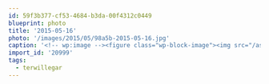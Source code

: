 ```yaml
---
id: 59f3b377-cf53-4684-b3da-00f4312c0449
blueprint: photo
title: '2015-05-16'
photo: '/images/2015/05/98a5b-2015-05-16.jpg'
caption: '<!-- wp:image --><figure class="wp-block-image"><img src="/assets/images/2015/05/98a5b-2015-05-16.jpg" /></figure><!-- /wp:image --><!-- wp:paragraph --><p>This counts as carb loading, right? @5peaksrun #terwillegar</p><!-- /wp:paragraph -->'
import_id: '20999'
tags:
  - terwillegar
---
```

